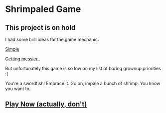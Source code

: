 
# Shrimpaled Game

## This project is on hold

I had some brill ideas for the game mechanic:

[Simple](https://codepen.io/entozoon/pen/LWVKKm)

[Getting messier..](https://codepen.io/entozoon/pen/dvoxpQ?editors=0010)

But unfortunately this game is so low on my list of boring grownup priorities :(

You're a swordfish! Embrace it. Go on, impale a bunch of shrimp. You know you want to.

## [Play Now (actually, don't)](https://entozoon.github.io/shrimpaled/)
